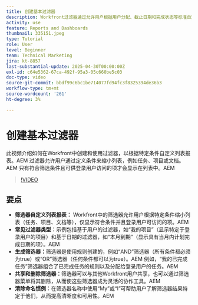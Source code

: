 ```yaml
---
title: 创建基本过滤器
description: Workfront过滤器通过允许用户根据用户分配、截止日期和完成状态等标准自定义列表，使工作流更高效更具协作性，从而简化任务和项目管理。
activity: use
feature: Reports and Dashboards
thumbnail: 335151.jpeg
type: Tutorial
role: User
level: Beginner
team: Technical Marketing
jira: kt-8857
last-substantial-update: 2025-04-30T00:00:00Z
exl-id: c64e5362-67ca-492f-95a3-05c660be5c03
doc-type: video
source-git-commit: bbdf99c6bc1be714077fd94fc3f8325394de36b3
workflow-type: tm+mt
source-wordcount: '261'
ht-degree: 3%

---
```


# 创建基本过滤器

此视频介绍如何在Workfront中创建和使用过滤器，以根据特定条件自定义列表报表。&#x200B;AEM 过滤器允许用户通过定义条件来缩小列表，例如任务、项目或文档。&#x200B;AEM 只有符合筛选条件且可供登录用户访问的项才会显示在列表中。&#x200B;AEM


>[!VIDEO](https://video.tv.adobe.com/v/335151/?quality=12&learn=on&enablevpops=1)

## 要点

* **筛选器自定义列表报表：** Workfront中的筛选器允许用户根据特定条件缩小列表（任务、项目、文档等），仅显示符合条件并且登录用户可访问的项。&#x200B;AEM
* **常见过滤器类型：**&#x200B;示例包括基于用户的过滤器，如“我的项目”（显示特定于登录用户的项目）和基于日期的过滤器，如“本月到期”（显示具有当月内计划完成日期的项）。&#x200B;AEM
* **生成筛选器：**&#x200B;筛选器是使用规则创建的，例如“AND”筛选器（所有条件都必须为true）或“OR”筛选器（任何条件都可以为true）。&#x200B;AEM 例如，“我的已完成任务”筛选器组合了已完成任务的规则以及分配给登录用户的任务。&#x200B;AEM
* **共享和删除筛选器：**&#x200B;筛选器可以与其他Workfront用户共享，也可以通过筛选器菜单将其删除，从而使这些筛选器成为灵活的协作工具。&#x200B;AEM
* **清除命名惯例：**&#x200B;在筛选器名称中使用“My”或“I”可帮助用户了解筛选器结果特定于他们，从而提高清晰度和可用性。&#x200B;AEM

